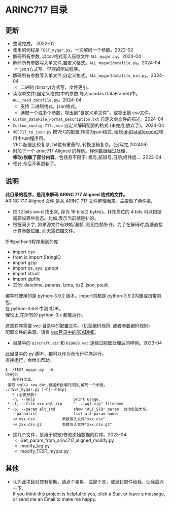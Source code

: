 # ARINC717 目录   

## 更新   
* 整理完成。 2022-02   
* 使用的例程是 `TEST_myqar.py`。一次解码一个参数。2022-02   
* 解码所有参数, 以csv格式写入压缩文件 `ALL_myqar.py`。2024-04   
* 解码所有参数写入单文件,自定义格式。`ALL_myqar2datafile.py`。2024-04   
  - json方式写。早期的测试程序。   
* 解码所有参数写入单文件,自定义格式。`ALL_myqar2datafile_bin.py`。2024-04   
  - 二进制 (binary)方式写。文件更小。   
* 读取单文件(自定义格式)中的参数,导入pandas.DataFrame()中。`ALL_read_datafile.py`。2024-04   
  - 支持 二进制格式，json格式。 
  - 选取一个或多个参数，导出到"自定义单文件"，或导出到 csv文件。   
* `Custom_DataFile_Format_Description.txt` 自定义单文件的描述。2024-04   
* `Custom_config-717.json` 自定义解码配置的格式 (未完成,放弃了)。2024-04   
* `VEC717_to_json.py` 把VEC的配置,转换为json格式, 给[FlightDataDecode2](https://github.com/osnosn/FlightDataDecode2)项目中rust程序用。   
  VEC 配置比较复杂, bit位有重叠的, 转换逻辑复杂。(没写完,202406)   
* 附加了一个 arinc717 Aligned 的样例。样例数据经过处理，   
  **修改/脱敏了部分内容**。包括且不限于: 机号,航班号,日期,经纬度.... 2023-04   
* 预计,今后不再更新了。   



## 说明   
**此目录的程序，是用来解码 ARINC 717 Aligned 格式的文件。**   
ARINC 717 Aligned 文件,是从 ARINC 717 文件整理而来。主要做了两件事,   
  * 把 12 bits word 找出来, 存为 16 bits(2 bytes)。补在高位的 4 bits 可以根据需要设置些状态。比如,表示当前帧是补的。   
  * 根据同步字, 如果源文件有缺帧/漏帧, 则用空帧补齐。为了在解码时,能够直接计算参数位置, 而无需扫描文件。  


所有python3程序用到的库   
  * import csv   
  * from io import StringIO   
  * import gzip   
  * import os, sys, getopt   
  * import struct   
  * import zipfile   
  * 其他: datetime, pandas, lzma, bz2, json, psutil,   


编写时使用的是 python-3.9.2 版本。import包都是 python-3.9.2内置或自带的包。   
在 python-3.6.8 中测试OK。   
理论上,在所有的 python-3.x 都能运行。   

这些程序需要 vec 目录中的配置文件。(机型编码规范, 或者参数编码规则)    
配置文件的来源，请看 [vec目录中的README](https://github.com/osnosn/FlightDataDecode/tree/main/ARINC717/vec).    
  * 目录中的 `aircraft.air` 和 `010888.vec` 是经过脱敏处理后的样例。2023-04   

此目录中的 py 脚本，都可以作为命令行程序运行。   
直接运行，会给出帮助。   
```
$ ./TEST_myqar.py  -h
Usage:
   命令行工具。
 读取 wgl中 raw.dat,根据参数编码规则,解码一个参数。
./TEST_myqar.py [-h|--help]
   * (必要参数)
   -h, --help                 print usage.
 * -f, --file xxx.wgl.zip     "....wgl.zip" filename
 * -p, --param alt_std        show "ALT_STD" param. 自动全部大写。
   --paramlist                list all param name.
   -w xxx.csv            参数写入文件"xxx.csv"
   -w xxx.csv.gz         参数写入文件"xxx.csv.gz"
```
* 这几个文件，是用于脱敏/修改原始数据的程序。2023-04   
  * Get_param_from_arinc717_aligned_modify.py   
  * modify_tag.py   
  * modify_TEST_myqar.py   


## 其他  
* 认为此项目对您有帮助，请点个星星，或留个言，或发封邮件给我，让我高兴一下.  
  If you think this project is helpful to you, click a Star, or leave a message, or send me an Email to make me happy.



